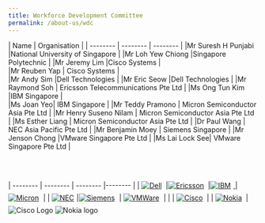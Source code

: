 ```yaml
---
title: Workforce Development Committee
permalink: /about-us/wdc
---
```

| Name | Organisation | 
| -------- | -------- |  -------- | 
|Mr Suresh H Punjabi     |National University of Singapore     | 
|Mr Loh Yew Chiong     |Singapore Polytechnic     | 
|Mr Jeremy Lim     |Cisco Systems  |  
|Mr Reuben Yap     | Cisco Systems |  
|Mr Andy Sim     |Dell Technologies     | 
|Mr Eric Seow     |Dell Technologies     | 
|Mr Raymond Soh     | Ericsson Telecommunications Pte Ltd | 
|Ms Ong Tun Kim |IBM Singapore     |  
|Ms Joan Yeo| IBM Singapore     |
|Mr Teddy Pramono     | Micron Semiconductor Asia Pte Ltd  | 
|Mr Henry Suseno Nilam     | Micron Semiconductor Asia Pte Ltd | 
|Ms Esther Liang | Micron Semiconductor Asia Pte Ltd  | 
|Dr Paul Wang     | NEC Asia Pacific Pte Ltd | 
|Mr Benjamin Moey     | Siemens Singapore | 
|Mr Jenson Chong  |VMware Singapore Pte Ltd | 
|Ms Lai Lock See| VMware Singapore Pte Ltd | 

<br />
<br />

| -------- | -------- | -------- |-------- |
| <a href="https://www.delltechnologies.com/en-sg/index.htm" target="blank"><img style="padding: 0px 8px 8px 0px;" src="/images/wdc-members-logos/Dell%20Logo%20200x200%20v2.png" alt="Dell"></a>|<a href="https://www.ericsson.com/en" target="blank"><img style="padding: 0px 8px 8px 0px;" src="/images/wdc-members-logos/Ericsson%20Logo%20200x200%20v2.png" alt="Ericsson"></a>|<a href="https://www.ibm.com/sg-en?p1=Search&p4=43700052661453023&p5=e&gclid=Cj0KCQjwsZKJBhC0ARIsAJ96n3VCQF5SLzCrH_XIdQzYH78htF-IcTpBEbpCOXh5zi5lW2F-M0Np2TwaAsJXEALw_wcB&gclsrc=aw.ds" target="blank"><img style="padding: 0px 5px 5px 0px;" src="/images/wdc-members-logos/IBM%20Logo%20200x200.png" alt="IBM"> </a> |<a href="https://www.micron.com/" target="blank"><img style="padding: 0px 5px 5px 0px;" src="/images/wdc-members-logos/Micron%20Logo%20200x200%20v2.png" alt="Micron"></a> |
|  <a href="https://sg.nec.com/en_SG/global/solutions/5g/index.html " target="blank"><img style="padding: 0px 5px 5px 0px;" src="/images/wdc-members-logos/NEC%20Logo%20200x200%20v2.png" alt="NEC"></a>|<a href="https://www.siemens.com/digitalenterprise" target="blank"><img style="padding: 0px 5px 5px 0px;" src="/images/wdc-members-logos/Siemens%20Logo%20200x200%20v2.png" alt="Siemens"></a> | <a href="https://telco.vmware.com" target="blank"><img style="padding: 0px 5px 5px 0px;" src="/images/wdc-members-logos/VMware%20Logo%20200x200%20v2.png" alt="VMWare"></a> |   |
| <a href="https://www.cisco.com/c/en_sg/index.html" target="blank"><img style="padding: 0px 8px 8px 0px;" src="/images/wdc-members-logos/Cisco%20Logo%20200x200%20v2.png" alt="Cisco"></a>|
| <a href="https://www.nokia.com/" target="blank"><img style="padding: 0px 8px 8px 0px;" src="/images/wdc-members-logos/Nokia%20Logo%20200x200%20v2.png" alt="Nokia"></a>|
![Cisco Logo](/images/wdc-members-logos/Cisco%20Logo%20200x200s.png)
![Nokia logo](/images/wdc-members-logos/NOKIA_LOGO_RGB_HR%20200x200.png)